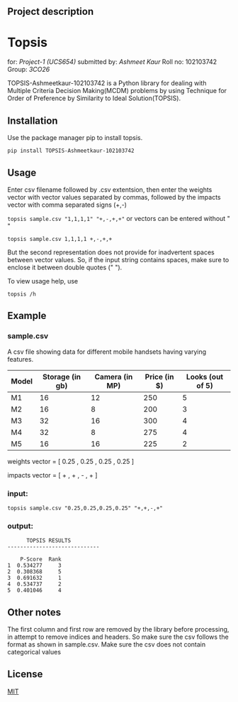 ## Project description

# Topsis

for: *Project-1 (UCS654)* submitted by: *Ashmeet Kaur* Roll no: 102103742 Group: *3CO26*

TOPSIS-Ashmeetkaur-102103742 is a Python library for dealing with Multiple Criteria Decision Making(MCDM) problems by using Technique for Order of Preference by Similarity to Ideal Solution(TOPSIS).

## Installation

Use the package manager pip to install topsis.

```pip install TOPSIS-Ashmeetkaur-102103742```

## Usage
Enter csv filename followed by .csv extentsion, then enter the weights vector with vector values separated by commas, followed by the impacts vector with comma separated signs (+,-)

```topsis sample.csv "1,1,1,1" "+,-,+,+"```
or vectors can be entered without " "

```topsis sample.csv 1,1,1,1 +,-,+,+```

But the second representation does not provide for inadvertent spaces between vector values. So, if the input string contains spaces, make sure to enclose it between double quotes (" ").

To view usage help, use

```topsis /h```

## Example

### sample.csv

A csv file showing data for different mobile handsets having varying features.

| Model | Storage (in gb)  | Camera (in MP)  | Price (in $) | Looks (out of 5) |
|-------|------------------|-----------------|--------------|------------------|
| M1    | 16               | 12              | 250          | 5                |
| M2    | 16               | 8               | 200          | 3                |
| M3    | 32               | 16              | 300          | 4                |
| M4    | 32               | 8               | 275          | 4                |
| M5    | 16               | 16              | 225          | 2                |



weights vector = [ 0.25 , 0.25 , 0.25 , 0.25 ]

impacts vector = [ + , + , - , + ]

### input:

```topsis sample.csv "0.25,0.25,0.25,0.25" "+,+,-,+"```

### output:

```
      TOPSIS RESULTS
-----------------------------

    P-Score  Rank
1  0.534277     3
2  0.308368     5
3  0.691632     1
4  0.534737     2
5  0.401046     4

```
## Other notes

The first column and first row are removed by the library before processing, in attempt to remove indices and headers. So make sure the csv follows the format as shown in sample.csv.
Make sure the csv does not contain categorical values
## License


[MIT](https://choosealicense.com/licenses/mit/)